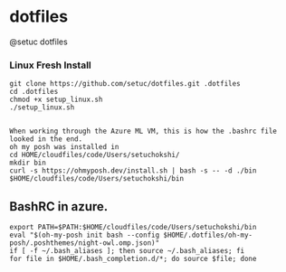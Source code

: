 # dotfiles
@setuc dotfiles


### Linux Fresh Install
    git clone https://github.com/setuc/dotfiles.git .dotfiles
    cd .dotfiles
    chmod +x setup_linux.sh 
    ./setup_linux.sh 


    When working through the Azure ML VM, this is how the .bashrc file looked in the end. 
    oh my posh was installed in 
    cd HOME/cloudfiles/code/Users/setuchokshi/
    mkdir bin
    curl -s https://ohmyposh.dev/install.sh | bash -s -- -d ./bin
    $HOME/cloudfiles/code/Users/setuchokshi/bin

## BashRC in azure.
    export PATH=$PATH:$HOME/cloudfiles/code/Users/setuchokshi/bin
    eval "$(oh-my-posh init bash --config $HOME/.dotfiles/oh-my-posh/.poshthemes/night-owl.omp.json)"
    if [ -f ~/.bash_aliases ]; then source ~/.bash_aliases; fi
    for file in $HOME/.bash_completion.d/*; do source $file; done

